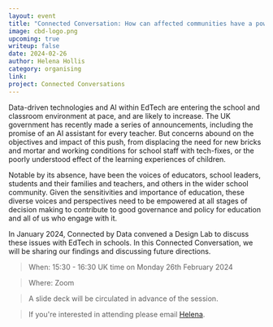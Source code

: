 ```yaml
---
layout: event
title: "Connected Conversation: How can affected communities have a powerful voice in shaping the adoption of data-driven technology in schools?"
image: cbd-logo.png
upcoming: true
writeup: false
date: 2024-02-26
author: Helena Hollis
category: organising
link: 
project: Connected Conversations
---
```


Data-driven technologies and AI within EdTech are entering the school and classroom environment at pace, and are likely to increase. The UK government has recently made a series of announcements, including the promise of an AI assistant for every teacher. But concerns abound on the objectives and impact of this push, from displacing the need for new bricks and mortar and working conditions for school staff with tech-fixes, or the poorly understood effect of the learning experiences of children.

<!--more-->

Notable by its absence, have been the voices of educators, school leaders, students and their families and teachers, and others in the wider school community. Given the sensitivities and importance of education, these diverse voices and perspectives need to be empowered at all stages of decision making to contribute to good governance and policy for education and all of us who engage with it. 

In January 2024, Connected by Data convened a Design Lab to discuss these issues with EdTech in schools. In this Connected Conversation, we will be sharing our findings and discussing future directions.

> When: 15:30 - 16:30 UK time on Monday 26th February 2024

> Where: Zoom

> A slide deck will be circulated in advance of the session.

> If you're interested in attending please email [Helena](mailto:helena@connectedbydata.org).